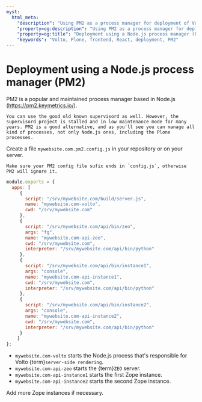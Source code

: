 ```yaml
---
myst:
  html_meta:
    "description": "Using PM2 as a process manager for deployment of Volto."
    "property=og:description": "Using PM2 as a process manager for deployment of Volto."
    "property=og:title": "Deployment using a Node.js process manager (PM2)"
    "keywords": "Volto, Plone, frontend, React, deployment, PM2"
---
```


# Deployment using a Node.js process manager (PM2)

PM2 is a popular and maintained process manager based in Node.js (https://pm2.keymetrics.io/).

```{note}
You can use the good old known supervisord as well. However, the supervisord project is stalled and in low maintenance mode for many years. PM2 is a good alternative, and as you'll see you can manage all kind of processes, not only Node.js ones, including the Plone processes.
```

Create a file `mywebsite.com.pm2.config.js` in your repository or on your server.

```{important}
Make sure your PM2 config file sufix ends in `config.js`, otherwise PM2 will ignore it.
```

```js
module.exports = {
  apps: [
     {
       script: "/srv/mywebsite.com/build/server.js",
       name: "mywebsite.com-volto",
       cwd: "/srv/mywebsite.com"
     },
     {
       script: "/srv/mywebsite.com/api/bin/zeo",
       args: "fg",
       name: "mywebsite.com-api-zeo",
       cwd: "/srv/mywebsite.com",
       interpreter: "/srv/mywebsite.com/api/bin/python"
     },
     {
       script: "/srv/mywebsite.com/api/bin/instance1",
       args: "console",
       name: "mywebsite.com-api-instance1",
       cwd: "/srv/mywebsite.com",
       interpreter: "/srv/mywebsite.com/api/bin/python"
     },
     {
       script: "/srv/mywebsite.com/api/bin/instance2",
       args: "console",
       name: "mywebsite.com-api-instance2",
       cwd: "/srv/mywebsite.com",
       interpreter: "/srv/mywebsite.com/api/bin/python"
     }
    ]
};
```

- `mywebsite.com-volto` starts the Node.js process that's responsible for Volto {term}`server-side rendering`.
- `mywebsite.com-api-zeo` starts the {term}`ZEO` server.
- `mywebsite.com-api-instance1` starts the first Zope instance.
- `mywebsite.com-api-instance2` starts the second Zope instance.

Add more Zope instances if necessary.
